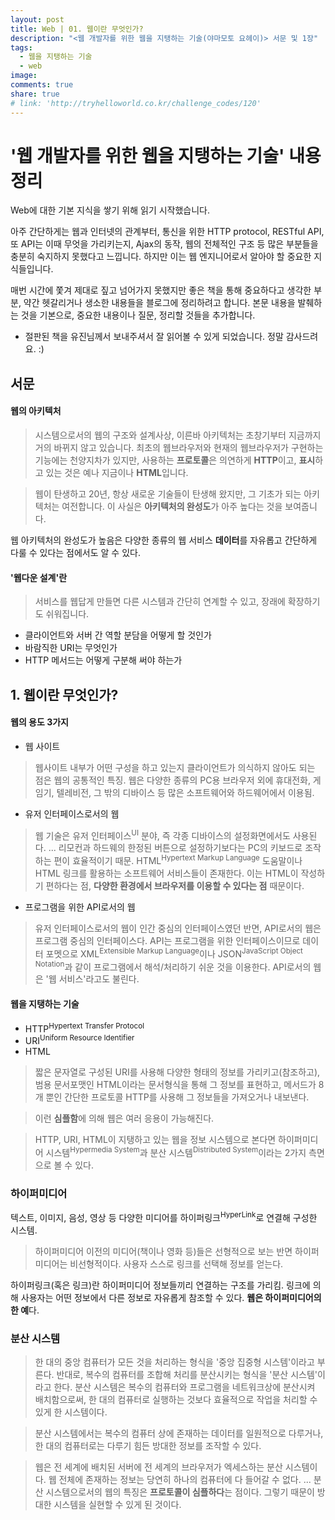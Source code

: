 ```yaml
---
layout: post
title: Web | 01. 웹이란 무엇인가?
description: "<웹 개발자를 위한 웹을 지탱하는 기술(야마모토 요헤이)> 서문 및 1장"
tags:
  - 웹을 지탱하는 기술
  - web
image:
comments: true
share: true
# link: 'http://tryhelloworld.co.kr/challenge_codes/120'
---
```


# '웹 개발자를 위한 웹을 지탱하는 기술' 내용 정리

Web에 대한 기본 지식을 쌓기 위해 읽기 시작했습니다.

아주 간단하게는 웹과 인터넷의 관계부터, 통신을 위한 HTTP protocol, RESTful API, 또 API는 이때 무엇을 가리키는지, Ajax의 동작, 웹의 전체적인 구조 등 많은 부분들을 충분히 숙지하지 못했다고 느낍니다. 하지만 이는 웹 엔지니어로서 알아야 할 중요한 지식들입니다.

매번 시간에 쫓겨 제대로 짚고 넘어가지 못했지만 좋은 책을 통해 중요하다고 생각한 부분, 약간 헷갈리거나 생소한 내용들을 블로그에 정리하려고 합니다. 본문 내용을 발췌하는 것을 기본으로, 중요한 내용이나 질문, 정리할 것들을 추가합니다.

* 절판된 책을 유진님께서 보내주셔서 잘 읽어볼 수 있게 되었습니다. 정말 감사드려요. :)

## 서문

#### 웹의 아키텍처

> 시스템으로서의 웹의 구조와 설계사상, 이른바 아키텍처는 초창기부터 지금까지 거의 바뀌지 않고 있습니다. 최초의 웹브라우저와 현재의 웹브라우저가 구현하는 기능에는 천양지차가 있지만, 사용하는 **프로토콜**은 의연하게 **HTTP**이고, **표시**하고 있는 것은 예나 지금이나 **HTML**입니다.

> 웹이 탄생하고 20년, 항상 새로운 기술들이 탄생해 왔지만, 그 기초가 되는 아키텍처는 여전합니다. 이 사실은 **아키텍처의 완성도**가 아주 높다는 것을 보여줍니다.

웹 아키텍처의 완성도가 높음은 다양한 종류의 웹 서비스 **데이터**를 자유롭고 간단하게 다룰 수 있다는 점에서도 알 수 있다.

#### '웹다운 설계'란

> 서비스를 웹답게 만들면 다른 시스템과 간단히 연계할 수 있고, 장래에 확장하기도 쉬워집니다.

- 클라이언트와 서버 간 역할 분담을 어떻게 할 것인가
- 바람직한 URI는 무엇인가
- HTTP 메서드는 어떻게 구분해 써야 하는가

## 1. 웹이란 무엇인가?

#### 웹의 용도 3가지

- 웹 사이트
> 웹사이트 내부가 어떤 구성을 하고 있는지 클라이언트가 의식하지 않아도 되는 점은 웹의 공통적인 특징. 웹은 다양한 종류의 PC용 브라우저 외에 휴대전화, 게임기, 텔레비전, 그 밖의 디바이스 등 많은 소프트웨어와 하드웨어에서 이용됨.

- 유저 인터페이스로서의 웹
> 웹 기술은 유저 인터페이스<sup>UI</sup> 분야, 즉 각종 디바이스의 설정화면에서도 사용된다. ... 리모컨과 하드웨의 한정된 버튼으로 설정하기보다는 PC의 키보드로 조작하는 편이 효율적이기 때문.
> HTML<sup>Hypertext Markup Language</sup> 도움말이나 HTML 링크를 활용하는 소프트웨어 서비스들이 존재한다. 이는 HTML이 작성하기 편하다는 점, **다양한 환경에서 브라우저를 이용할 수 있다는 점** 때문이다.

- 프로그램을 위한 API로서의 웹
> 유저 인터페이스로서의 웹이 인간 중심의 인터페이스였던 반면, API로서의 웹은 프로그램 중심의 인터페이스다.
> API는 프로그램을 위한 인터페이스이므로 데이터 포멧으로 XML<sup>Extensible Markup Language</sup>이나 JSON<sup>JavaScript Object Notation</sup>과 같이 프로그램에서 해석/처리하기 쉬운 것을 이용한다.
> API로서의 웹은 '웹 서비스'라고도 불린다.

#### 웹을 지탱하는 기술

- HTTP<sup>Hypertext Transfer Protocol</sup>
- URI<sup>Uniform Resource Identifier</sup>
- HTML

> 짧은 문자열로 구성된 URI를 사용해 다양한 형태의 정보를 가리키고(참조하고), 범용 문서포맷인 HTML이라는 문서형식을 통해 그 정보를 표현하고, 메서드가 8개 뿐인 간단한 프로토콜 HTTP를 사용해 그 정보들을 가져오거나 내보낸다.

> 이런 **심플함**에 의해 웹은 여러 응용이 가능해진다.

> HTTP, URI, HTML이 지탱하고 있는 웹을 정보 시스템으로 본다면 하이퍼미디어 시스템<sup>Hypermedia System</sup>과 분산 시스템<sup>Distributed System</sup>이라는 2가지 측면으로 볼 수 있다.

### 하이퍼미디어

텍스트, 이미지, 음성, 영상 등 다양한 미디어를 하이퍼링크<sup>HyperLink</sup>로 연결해 구성한 시스템.

> 하이퍼미디어 이전의 미디어(책이나 영화 등)들은 선형적으로 보는 반면 하이퍼미디어는 비선형적이다. 사용자 스스로 링크를 선택해 정보를 얻는다.

하이퍼링크(혹은 링크)란 하이퍼미디어 정보들끼리 연결하는 구조를 가리킴. 링크에 의해 사용자는 어떤 정보에서 다른 정보로 자유롭게 참조할 수 있다. **웹은 하이퍼미디어의 한 예**다.

### 분산 시스템

> 한 대의 중앙 컴퓨터가 모든 것을 처리하는 형식을 '중앙 집중형 시스템'이라고 부른다. 반대로, 복수의 컴퓨터를 조합해 처리를 분산시키는 형식을 '분산 시스템'이라고 한다. 분산 시스템은 복수의 컴퓨터와 프로그램을 네트워크상에 분산시켜 배치함으로써, 한 대의 컴퓨터로 실행하는 것보다 효율적으로 작업을 처리할 수 있게 한 시스템이다.

> 분산 시스템에서는 복수의 컴퓨터 상에 존재하는 데이터를 일원적으로 다루거나, 한 대의 컴퓨터로는 다루기 힘든 방대한 정보를 조작할 수 있다.

> 웹은 전 세계에 배치된 서버에 전 세계의 브라우저가 엑세스하는 분산 시스템이다. 웹 전체에 존재하는 정보는 당연히 하나의 컴퓨터에 다 들어갈 수 없다. ... 분산 시스템으로서의 웹의 특징은 **프로토콜이 심플하다**는 점이다. 그렇기 때문이 방대한 시스템을 실현할 수 있게 된 것이다.